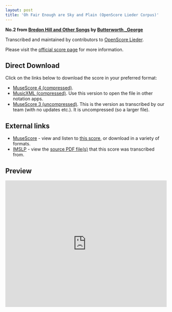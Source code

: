 ```yaml
---
layout: post
title: 'Oh Fair Enough are Sky and Plain (OpenScore Lieder Corpus)'
---
```


__No.2 from [Bredon Hill and Other Songs](https://fourscoreandmore.org/openscore/lieder/Butterworth,_George/Bredon_Hill_and_Other_Songs/) by [Butterworth,_George](https://fourscoreandmore.org/openscore/lieder/Butterworth,_George)__

Transcribed and maintained by contributors to [OpenScore Lieder].

Please visit the [official score page] for more information.

[official score page]: https://musescore.com/openscore-lieder-corpus/scores/6378337
[OpenScore Lieder]: https://musescore.com/openscore-lieder-corpus

## Direct Download

Click on the links below to download the score in your preferred format:
- [MuseScore 4 (compressed)](https://fourscoreandmore.org/openscore/lieder/Butterworth,_George/Bredon_Hill_and_Other_Songs/2_Oh_Fair_Enough_are_Sky_and_Plain.mscz).
- [MusicXML (compressed)](https://fourscoreandmore.org/openscore/lieder/Butterworth,_George/Bredon_Hill_and_Other_Songs/2_Oh_Fair_Enough_are_Sky_and_Plain.mxl). Use this version to open the file in other notation apps.
- [MuseScore 3 (uncompressed)](https://raw.githubusercontent.com/OpenScore/Lieder/refs/heads/main/scores/Butterworth,_George/Bredon_Hill_and_Other_Songs/2_Oh_Fair_Enough_are_Sky_and_Plain/lc6378337.mscx). This is the version as transcribed by our team (with no updates etc.). It is uncompressed (so a larger file).

## External links

- [MuseScore] - view and listen to [this score][MuseScore], or download in a variety of formats.
- [IMSLP] - view the [source PDF file(s)][IMSLP] that this score was transcribed from.

[MuseScore]: https://musescore.com/score/6378337
[IMSLP]: https://imslp.org/wiki/Special:ReverseLookup/650688

## Preview

<iframe width="100%" height="394" src="https://musescore.com/openscore-lieder-corpus/scores/6378337/embed" frameborder="0" allowfullscreen allow="autoplay; fullscreen"></iframe>
